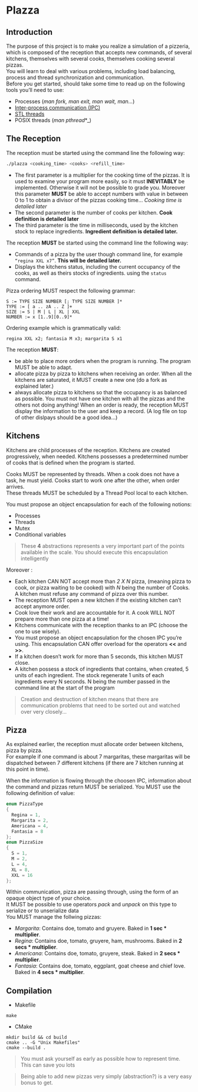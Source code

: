 # Plazza

## Introduction

The purpose of this project is to make you realize a simulation of a pizzeria, which is composed of the
reception that accepts new commands, of several kitchens, themselves with several cooks, themselves
cooking several pizzas.<br>
You will learn to deal with various problems, including load balancing, process and thread synchronization
and communication.<br>
Before you get started, should take some time to read up on the following tools you’ll need to use:
- Processes (_man fork, man exit, man wait, man..._)
- [Inter-process communication (IPC)](https://en.wikipedia.org/wiki/Inter-process_communication)
- [STL threads](http://en.cppreference.com/w/cpp/thread/thread)
- POSIX threads (_man pthread_*_)

## The Reception

The reception must be started using the command line the following way:
```bash
./plazza <cooking_time> <cooks> <refill_time>
```

- The first parameter is a multiplier for the cooking time of the pizzas. It is used to examine your program
  more easily, so it must **INEVITABLY** be implemented. Otherwise it will not be possible to grade you.
  Moreover this parameter **MUST** be able to accept numbers with value in between 0 to 1 to obtain a
  divisor of the pizzas cooking time... _Cooking time is detailed later_
- The second parameter is the number of cooks per kitchen. **Cook definition is detailed later**
- The third parameter is the time in milliseconds, used by the kitchen stock to replace ingredients.
  **Ingredient definition is detailed later.**

The reception **MUST** be started using the command line the following way:

- Commands of a pizza by the user though command line, for example `“regina XXL x7”`. **This will be
  detailed later.**
- Displays the kitchens status, including the current occupancy of the cooks, as well as theirs stocks of
  ingredients. using the `status` command.


Pizza ordering MUST respect the following grammar:

```
S := TYPE SIZE NUMBER [; TYPE SIZE NUMBER ]*
TYPE := [ a .. zA .. Z ]+
SIZE := S | M | L | XL | XXL
NUMBER := x [1..9][0..9]*
```

Ordering example which is grammatically valid:

```regina XXL x2; fantasia M x3; margarita S x1```

The reception **MUST**:

- be able to place more orders when the program is running. The program MUST be able to adapt.
- allocate pizza by pizza to kitchens when receiving an order.
  When all the kitchens are saturated, it MUST create a new one (do a fork as explained later.)
- always allocate pizza to kitchens so that the occupancy is as balanced as possible. You must not have
  one kitchen with all the pizzas and the others not doing anything!
  When an order is ready, the reception MUST display the information to the user and keep a record. (A log
  file on top of other dislpays should be a good idea...)

## Kitchens

Kitchens are child processes of the reception. Kitchens are created progressively, when needed. Kitchens
possesses a predetermined number of cooks that is defined when the program is started.

Cooks MUST be represented by threads. When a cook does not have a task, he must yield. Cooks start to
work one after the other, when order arrives.<br>
These threads MUST be scheduled by a Thread Pool local to each kitchen.

You must propose an object encapsulation for each of the following notions:

- Processes
- Threads
- Mutex
- Conditional variables

> These **4** abstractions represents a very important part of the points available in the scale.
You should execute this encapsulation intelligently

Moreover :
- Each kitchen CAN NOT accept more than _2 X N_ pizza, (meaning pizza to cook, or pizza waiting to be
  cooked) with _N_ being the number of Cooks. A kitchen must refuse any command of pizza over this
  number.
- The reception MUST open a new kitchen if the existing kitchen can’t accept anymore order.
- Cook love their work and are accountable for it. A cook WILL NOT prepare more than one pizza at a
  time!
- Kitchens communicate with the reception thanks to an IPC (choose the one to use wisely).
- You must propose an object encapsulation for the chosen IPC you’re using. This encapsulation CAN
  offer overload for the operators **<<** and **>>**.
- If a kitchen doesn’t work for more than 5 seconds, this kitchen MUST close.
- A kitchen possess a stock of ingredients that contains, when created, 5 units of each ingredient. The
  stock regenerate 1 units of each ingredients every N seconds. N being the number passed in the 
  command line at the start of the program

> Creation and destruction of kitchen means that there are communication problems that
need to be sorted out and watched over very closely...

## Pizza

As explained earlier, the reception must allocate order between kitchens, pizza by pizza.<br>
For example if one command is about 7 margaritas, these margaritas will be dispatched between 7 different
kitchens (if there are 7 kitchen running at this point in time).

When the information is flowing through the choosen IPC, information about the command and pizzas
return MUST be serialized. You MUST use the following definition of value:
```c++
enum PizzaType
{
  Regina = 1,
  Margarita = 2,
  Americana = 4,
  Fantasia = 8
};
enum PizzaSize
{
  S = 1,
  M = 2,
  L = 4,
  XL = 8,
  XXL = 16
};
```

Within communication, pizza are passing through, using the form of an opaque object type of your choice.<br>
It MUST be possible to use operators _pack_ and _unpack_ on this type to serialize or to unserialize data<br>
You MUST manage the follwing pizzas:
- _Margarita_: Contains doe, tomato and gruyere. Baked in **1 sec * multiplier**.
- _Regina_: Contains doe, tomato, gruyere, ham, mushrooms. Baked in **2 secs * multiplier**.
- _Americana_: Contains doe, tomato, gruyere, steak. Baked in **2 secs * multiplier**.
- _Fantasia_: Contains doe, tomato, eggplant, goat cheese and chief love. Baked in **4 secs * multiplier**.

## Compilation

- Makefile
```
make
```
- CMake
```
mkdir build && cd build
cmake .. -G "Unix Makefiles"
cmake --build .
```


> You must ask yourself as early as possible how to represent time. This can save you lots

> Being able to add new pizzas very simply (abstraction?) is a very easy bonus to get.